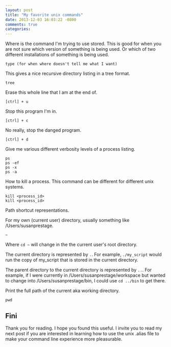 ```yaml
---
layout: post
title: "My favorite unix commands"
date: 2013-12-03 16:03:22 -0800
comments: true
categories:
---
```


Where is the command I'm trying to use stored.  This is good for when you are not sure which version of something is being used.  Or which of two different installations of something is being used.
```
type (for when where doesn't tell me what I want)
```

This gives a nice recursive directory listing in a tree format.
```
tree
```

Erase this whole line that I am at the end of.
```
[ctrl] + u
```

Stop this program I'm in.
```
[ctrl] + c
```

No really, stop the danged program.
```
[ctrl] + d
```

Give me various different verbosity levels of a process listing.
```
ps
ps -ef
ps -x
ps -a
```

How to kill a process.  This command can be different for different unix systems.
```
kill <process_id>
kill <process_id>
```

Path shortcut representations.

For my own (current user) directory, usually something like /Users/susanprestage.
```
~
```
Where `cd ~` will change in the the current user's root directory.

The current directory is represented by `.`.  For example, `./my_script` would run the copy of my_script that is stored in the current directory.

The parent directory to the current directory is represented by `..`.  For example, if I were currently in /Users/susanprestage/workspace but wanted to change into /Users/susanprestage/bin, I could use `cd ../bin` to get there.

Print the full path of the current aka working directory.
```
pwd
```

## Fini

Thank you for reading.  I hope you found this useful.  I invite you to read my next post if you are interested in learning how to use the unix .alias file to make your command line experience more pleasurable.
